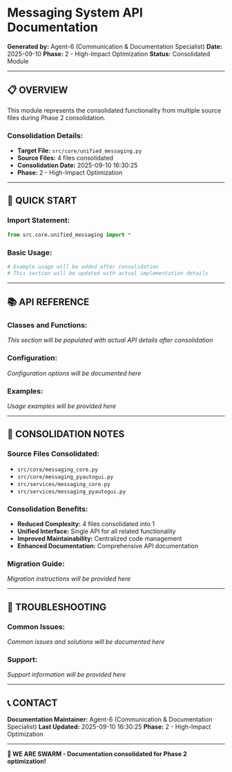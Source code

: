 # Messaging System API Documentation

**Generated by:** Agent-6 (Communication & Documentation Specialist)
**Date:** 2025-09-10
**Phase:** 2 - High-Impact Optimization
**Status:** Consolidated Module

---

## 📋 **OVERVIEW**

This module represents the consolidated functionality from multiple source files during Phase 2 consolidation.

### **Consolidation Details:**
- **Target File:** `src/core/unified_messaging.py`
- **Source Files:** 4 files consolidated
- **Consolidation Date:** 2025-09-10 16:30:25
- **Phase:** 2 - High-Impact Optimization

---

## 🚀 **QUICK START**

### **Import Statement:**
```python
from src.core.unified_messaging import *
```

### **Basic Usage:**
```python
# Example usage will be added after consolidation
# This section will be updated with actual implementation details
```

---

## 📚 **API REFERENCE**

### **Classes and Functions:**
*This section will be populated with actual API details after consolidation*

### **Configuration:**
*Configuration options will be documented here*

### **Examples:**
*Usage examples will be provided here*

---

## 🔧 **CONSOLIDATION NOTES**

### **Source Files Consolidated:**
- `src/core/messaging_core.py`
- `src/core/messaging_pyautogui.py`
- `src/services/messaging_core.py`
- `src/services/messaging_pyautogui.py`

### **Consolidation Benefits:**
- **Reduced Complexity:** 4 files consolidated into 1
- **Unified Interface:** Single API for all related functionality
- **Improved Maintainability:** Centralized code management
- **Enhanced Documentation:** Comprehensive API documentation

### **Migration Guide:**
*Migration instructions will be provided here*

---

## 🐛 **TROUBLESHOOTING**

### **Common Issues:**
*Common issues and solutions will be documented here*

### **Support:**
*Support information will be provided here*

---

## 📞 **CONTACT**

**Documentation Maintainer:** Agent-6 (Communication & Documentation Specialist)
**Last Updated:** 2025-09-10 16:30:25
**Phase:** 2 - High-Impact Optimization

---

**🐝 WE ARE SWARM - Documentation consolidated for Phase 2 optimization!**
